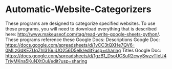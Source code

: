 # Automatic-Website-Categorizers
These programs are designed to categorize specified websites.
To use these programs, you will need to download everything that is described here: http://www.makeuseof.com/tag/read-write-google-sheets-python/.
These programs reference these Google Docs:
Descriptions Google Doc: https://docs.google.com/spreadsheets/d/1vCC3tQXHe7QV6-0MLzGdKEZUqZhI316uiUO256D5elk/edit?usp=sharing
Titles Google Doc: https://docs.google.com/spreadsheets/d/1gzB1_DsoUCSuR2cwySwzvTIeU4TrlyMKna5KuNXtOuI/edit?usp=sharing

